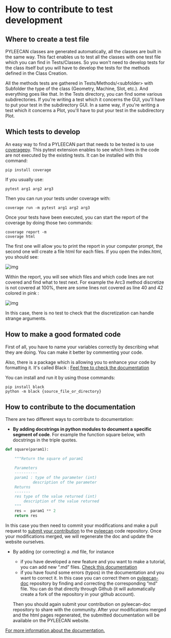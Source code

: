 # How to contribute to test development

## Where to create a test file

PYLEECAN classes are generated automatically, all the classes are built in the same way. 
This fact enables us to test all the classes with one test file which you can find in Tests/Classes. 
So you won't need to develop tests for the class itself but you will have to develop the tests for the methods defined in the Class Creation.

All the methods tests are gathered in Tests/Methods/\<subfolder> with Subfolder the type of the class (Geometry, Machine, Slot, etc.). And everything goes like that.
In the Tests directory, you can find some various subdirectories. 
If you're writing a test which it concerns the GUI, you'll have to put your test in the subdirectory GUI. 
In a same way, if you're writing a test which it concerns a Plot, you'll have to put your test in the subdirectory Plot.

## Which tests to develop

An easy way to find a PYLEECAN part that needs to be tested is to use [coveragepy](https://github.com/nedbat/coveragepy/blob/coverage-5.3/doc/index.rst). This pytest extension enables to see which lines in the code are not executed by the existing tests. It can be installed with this command:
```
pip install coverage
```
If you usually use:
```
pytest arg1 arg2 arg3
```
Then you can run your tests under coverage with:
```
coverage run -m pytest arg1 arg2 arg3
```
Once your tests have been executed, you can start the report of the coverage by doing those two commands:
```
coverage report -m
coverage html
```
The first one will allow you to print the report in your computer prompt, the second one will create a file html for each files. If you open the index.html, you should see:

![img](https://pyleecan.org/_images/coverage_report.png)

Within the report, you will see which files and which code lines are not covered and find what to test next.
For example the Arc3 method discretize is not covered at 100%, there are some lines not covered as line 40 and 42 colored in pink :

![img](https://pyleecan.org/_images/coverage1.png)

In this case, there is no test to check that the discretization can handle strange arguments.

## How to make a good formated code

First of all, you have to name your variables correctly by describing what they are doing. You can make it better by commenting your code.

Also, there is a package which is allowing you to enhance your code by formatting it. It's called Black : [Feel free to check the documentation](https://black.readthedocs.io/en/stable/)

You can install and run it by using those commands:
```
pip install black
python -m black {source_file_or_directory}
```

## How to contribute to the documentation

There are two different ways to contribute to documentation:
* __By adding docstrings in python modules to document a specific segment of code__. For example the function square below, with docstrings in the triple quotes.
```py
def square(param1):

    """Return the square of param1

    Parameters
    ----------
    param1 : type of the parameter (int)
            description of the parameter
    Returns
    -------
    res type of the value returned (int)
        description of the value returned
    """
    res =  param1 ** 2
    return res
```

In this case you then need to commit your modifications and make a pull request to 
[submit your contribution](https://pyleecan.org/code.contribution.html) to the [pyleecan](https://github.com/Eomys/pyleecan) code repository. 
Once your modifications merged, we will regenerate the doc and update the website ourselves.
* By adding (or correcting) a .md file, for instance
  * if you have developed a new feature and you want to make a tutorial, you can add new “.md” files. [Check this documentation](https://agea.github.io/tutorial.md/)
  * if you have found some errors (typos) in the documentation and you want to correct it. In this case you can correct them on [pyleecan-doc](https://github.com/Eomys/pyleecan-doc) repository by finding and correcting the corresponding “md” file. You can do that directly through Github (it will automatically create a fork of the repository in your github account).
  
  Then you should again submit your contribution on pyleecan-doc repository to share with the community. 
  After your modifications merged and the html pages regenerated, the submitted documentation will be available on the PYLEECAN website.
  
[For more information about the documentation.](https://pyleecan.org/doc.contribution.html)
